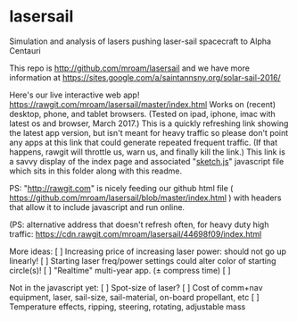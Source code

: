 # lasersail
Simulation and analysis of lasers pushing laser-sail spacecraft to Alpha Centauri

This repo is http://github.com/mroam/lasersail and we have more information at https://sites.google.com/a/saintannsny.org/solar-sail-2016/

Here's our live interactive web app! https://rawgit.com/mroam/lasersail/master/index.html 
Works on (recent) desktop, phone, and tablet browsers. 
(Tested on ipad, iphone, imac with latest os and browser, March 2017.)
This is a quickly refreshing link showing the latest app version, but isn't meant for heavy traffic so please don't point any apps at this link that could generate repeated frequent traffic. 
(If that happens, rawgit will throttle us, warn us, and finally kill the link.) This link is a savvy display of the index page and associated "[sketch.js](https://github.com/mroam/lasersail/blob/master/sketch.js)" javascript file which sits in this folder along with this readme.


PS: "http://rawgit.com" is nicely feeding our github html file ( https://github.com/mroam/lasersail/blob/master/index.html )
with headers that allow it to include javascript and run online.






(PS: alternative address that doesn't refresh often, for heavy duty high traffic:
https://cdn.rawgit.com/mroam/lasersail/44698f09/index.html

More ideas:
[ ] Increasing price of increasing laser power: should not go up linearly!
[ ] Starting laser freq/power settings could alter color of starting circle(s)!
[ ] "Realtime" multi-year app. (± compress time)
[ ] 

Not in the javascript yet:
[ ] Spot-size of laser?
[ ] Cost of comm+nav equipment, laser, sail-size, sail-material, on-board propellant, etc
[ ] Temperature effects, ripping, steering, rotating, adjustable mass
